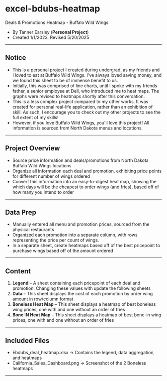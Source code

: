 # excel-bdubs-heatmap
Deals &amp; Promotions Heatmap - Buffalo Wild Wings
- By Tanner Earsley (**Personal Project**)
- Created 1/1/2023, Revised 5/20/2025
  
--- 

## Notice
- This is a personal project I created during undergrad, as my friends and I loved to eat at Buffalo Wild Wings. I've always loved saving money, and we found this sheet to be of immense benefit to us. 
- Initially, this was comprised of line charts, until I spoke with my friends father, a senior employee at Dell, who introduced me to heat maps. The graphs were revised to heatmaps shortly after this conversation.
- This is a less complex project compared to my other works. It was created for personal real-life application, rather than an exhibition of skill. As such, I encourage you to check out my other projects to see the full extent of my skills!
- However, if you love Buffalo Wild Wings, you'll love this project! All information is sourced from North Dakota menus and locations.

---

## Project Overview
- Source price information and deals/promotions from North Dakota Buffalo Wild Wings locations
- Organize all information each deal and promotion, exhibiting price points for different number of wings ordered
- Convert this information into an easy-to-digest heat map, showing the which days will be the cheapest to order wings (and fries), based off of how many you intend to order

---

## Data Prep
- Manually entered all menu and promotion prices, sourced from the physical restaurants
- Organized each promotion into a separate column, with rows representing the price per count of wings.
- In a separate sheet, create heatmaps based off of the best pricepoint to purchase wings based off of the amount ordered
---

## Content
1. **Legend** – A sheet containing each pricepoint of each deal and promotion. Changing these values with update the following sheets
2. **Data** – This sheet displays the cost of each promotion by order wing amount in row/column format
3. **Boneless Heat Map** – This sheet displays a heatmap of best boneless wing prices, one with and one without an order of fries
4. **Bone IN Heat Map** – This sheet displays a heatmap of best bone-in wing prices, one with and one without an order of fries

---

## Included Files
- Ebdubs_deal_heatmap.xlsx → Contains the legend, data aggregation, and heatmaps
- California_Sales_Dashboard.png → Screenshot of the 2 Boneless heatmaps

---
